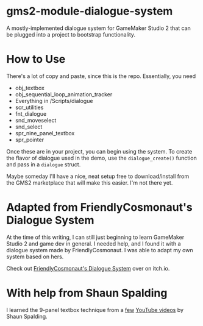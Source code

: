 # gms2-module-dialogue-system
A mostly-implemented dialogue system for GameMaker Studio 2 that can be plugged into a project to bootstrap functionality.

# How to Use
There's a lot of copy and paste, since this is the repo. Essentially, you need
- obj_textbox
- obj_sequential_loop_animation_tracker
- Everything in /Scripts/dialogue
- scr_utilities
- fnt_dialogue
- snd_moveselect
- snd_select
- spr_nine_panel_textbox
- spr_pointer

Once these are in your project, you can begin using the system. To create the flavor of dialogue used in the demo, use the `dialogue_create()` function and pass in a `dialogue` struct.

Maybe someday I'll have a nice, neat setup free to download/install from the GMS2 marketplace that will make this easier. I'm not there yet.

# Adapted from FriendlyCosmonaut's Dialogue System
At the time of this writing, I can still just beginning to learn GameMaker Studio 2 and game dev in general. I needed help, and I found it with a dialogue system made by FriendlyCosmonaut. I was able to adapt my own system based on hers. 

Check out [FriendlyCosmonaut's Dialogue System](https://friendlycosmonaut.itch.io/dialoguesystem) over on itch.io.

# With help from Shaun Spalding
I learned the 9-panel textbox technique from a [few](https://www.youtube.com/watch?v=BUxkMDTnxn8&t=851s) [YouTube videos](https://www.youtube.com/watch?v=Cgb6yw1WdRw&t=44s) by Shaun Spalding.

